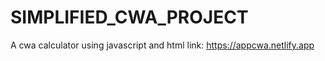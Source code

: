 # SIMPLIFIED_CWA_PROJECT
A cwa calculator using javascript and html
link: https://appcwa.netlify.app
